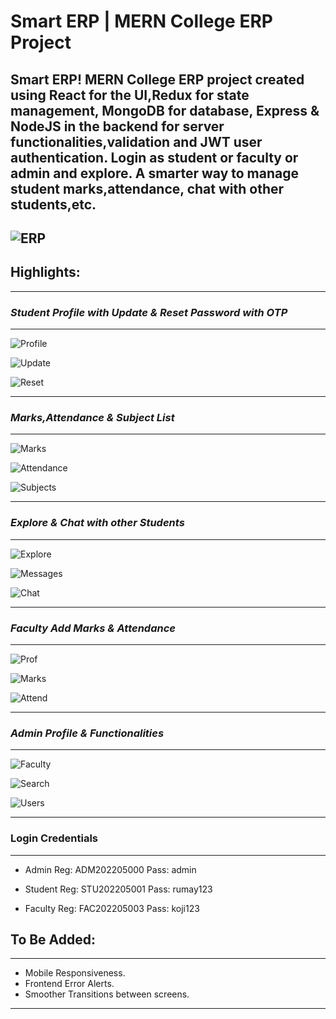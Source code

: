 <h1><b>Smart ERP</b> | MERN College ERP Project </h1>

Smart ERP! MERN College ERP project created using **React** for the UI,**Redux** for state management, **MongoDB** for database, **Express** & **NodeJS** in the backend for server functionalities,validation and **JWT** user authentication. Login as student or faculty or admin and explore. A smarter way to manage student marks,attendance, chat with other students,etc.
--

![ERP](https://i.ibb.co/zbqRYcz/274057425-517978852991989-8201056079532811934-n.jpg)
--

<h2><b>Highlights:</b></h2>
<hr/>
<h3><i>Student Profile with Update & Reset Password with OTP</i></h3>
<hr/>

![Profile](https://i.ibb.co/R4kLzfJ/273970317-480640806993364-2961246779537966216-n.jpg)

![Update](https://i.ibb.co/K0px6L3/273986170-498069718607308-7208041291534770540-n.jpg)

![Reset](https://i.ibb.co/3FcCpLP/273756977-343299064200681-8789852904104955902-n.jpg)
<hr/>

<h3><i>Marks,Attendance & Subject List</i></h3>
<hr/>

![Marks](https://i.ibb.co/KzSPVyT/273879726-625620712071821-8499040278359350061-n.jpg)

![Attendance](https://i.ibb.co/16JRnX1/273855548-1388026998306340-8207234882067626326-n.jpg)

![Subjects](https://i.ibb.co/w4CWvQH/274159794-500234288114139-2884373080772946661-n.jpg)

<hr/>

<h3><i>Explore & Chat with other Students</i></h3>
<hr/>

![Explore](https://i.ibb.co/2Z8zb4s/273726690-509759557393140-5215855296451469262-n.jpg)

![Messages](https://i.ibb.co/qFfKpDk/273756503-639492567357960-2126527095969634436-n.jpg)

![Chat](https://i.ibb.co/Np7mJLP/272868071-341164477905435-8947091350410107530-n.jpg)

<hr/>

<h3><i>Faculty Add Marks & Attendance</i></h3>
<hr/>

![Prof](https://i.ibb.co/1sBT5Dh/273922350-1274688563014621-3307773664073286392-n.jpg)


![Marks](https://i.ibb.co/nLjLVYv/273922901-321999569899480-1244672815993539185-n.jpg)

![Attend](https://i.ibb.co/j45T16y/274049472-3194620110822237-1535267489899002384-n.jpg)

<hr/>

<h3><i>Admin Profile & Functionalities</i></h3>
<hr/>

![Faculty](https://i.ibb.co/GQthfPN/273757669-509592717248518-7241327136079376914-n.jpg)


![Search](https://i.ibb.co/Wf5hP8F/273981777-634233174547913-4272218922563563169-n.jpg)

![Users](https://i.ibb.co/rsBHMBx/273755026-326949642707073-6898156251828138488-n.jpg)

<hr/>

<h3>Login Credentials</h3>
<hr/>

- Admin
Reg: ADM202205000 Pass: admin

- Student
Reg: STU202205001 Pass: rumay123

- Faculty
Reg: FAC202205003 Pass: koji123


<h2><b>To Be Added:</b></h2>
<hr/>

- Mobile Responsiveness.
- Frontend Error Alerts.
- Smoother Transitions between screens.
<hr/>
